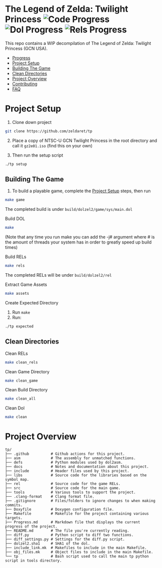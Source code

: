 # The Legend of Zelda: Twilight Princess ![Code Progress] ![Dol Progress] ![Rels Progress]
[Code Progress]: https://img.shields.io/endpoint?label=Code&url=https%3A%2F%2Fprogress.deco.mp%2Fdata%2Ftwilightprincess%2Fgcn_usa%2Fdefault%2F%3Fmode%3Dshield%26measure%3Dcode
[Dol Progress]: https://img.shields.io/endpoint?label=Dol&url=https%3A%2F%2Fprogress.deco.mp%2Fdata%2Ftwilightprincess%2Fgcn_usa%2Fdefault%2F%3Fmode%3Dshield%26measure%3Ddol
[Rels Progress]: https://img.shields.io/endpoint?label=Rels&url=https%3A%2F%2Fprogress.deco.mp%2Fdata%2Ftwilightprincess%2Fgcn_usa%2Fdefault%2F%3Fmode%3Dshield%26measure%3Drels
This repo contains a WIP decompilation of The Legend of Zelda: Twilight Princess (GCN USA).

<!--ts-->
* [Progress](./Progress.md)
* [Project Setup](#project-setup)
* [Building The Game](#building-the-game)  
* [Clean Directories](#clean-directories)
* [Project Overview](#project-overview)
* [Contributing](./docs/Contributing.md)
* [FAQ](https://zelda64.dev/games/tp)
        
<!--te-->

Project Setup
=================

1. Clone down project

```bash
git clone https://github.com/zeldaret/tp
```

2. Place a copy of NTSC-U GCN Twilight Princess in the root directory and call it `gz2e01.iso` (find this on your own)

3. Then run the setup script

```bash
./tp setup
```

Building The Game
-----

1. To build a playable game, complete the [Project Setup](#project-setup) steps, then run

```bash
make game
```

The completed build is under `build/dolzel2/game/sys/main.dol`

Build DOL

```bash
make
```

(Note that any time you run make you can add the -j# argument where # is the amount of threads your system has in order to greatly speed up build times)

Build RELs

```bash
make rels
```

The completed RELs will be under `build/dolzel2/rel`

Extract Game Assets

```bash
make assets
```

Create Expected Directory

1. Run `make`
2. Run:

```bash
./tp expected
```


Clean Directories
-----

Clean RELs

```bash
make clean_rels
```

Clean Game Directory

```bash
make clean_game
```

Clean Build Directory

```bash
make clean_all
```

Clean Dol

```bash
make clean
```


Project Overview
=================
```
tp/
├── .github          # Github actions for this project.
├── asm              # The assembly for unmatched functions.
├── defs             # Python modules used by dol2asm.
├── docs             # Notes and documentation about this project.
├── include          # Header files used by this project.
├── libs             # Source code for the libraries based on the symbol map.
├── rel              # Source code for the game RELs.
├── src              # Source code for the main game.
├── tools            # Various tools to support the project.
├── .clang-format    # Clang format file.
├── .gitignore       # Files/folders to ignore changes to when making commits.
├── Doxyfile         # Doxygen configuration file.
├── Makefile         # Makefile for the project containing various targets.
├── Progress.md      # Markdown file that displays the current progress of the project.
├── README.md        # The file you're currently reading.
├── diff.py          # Python script to diff two functions.
├── diff_settings.py # Settings for the diff.py script.
├── dolzel2.sha1     # SHA1 of the dol.
├── include_link.mk  # Makefiles to include in the main Makefile.
├── obj_files.mk     # Object files to include in the main Makefile.
└── tp               # Bash script used to call the main tp python script in tools directory.
```
